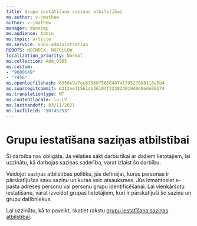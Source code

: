 ```yaml
---
title: Grupu iestatīšana saziņas atbilstībai
ms.author: v-jmathew
author: v-jmathew
manager: dansimp
ms.audience: Admin
ms.topic: article
ms.service: o365-administration
ROBOTS: NOINDEX, NOFOLLOW
localization_priority: Normal
ms.collection: Adm_O365
ms.custom:
- "9000549"
- "7456"
ms.openlocfilehash: 6550e9a7ec675607565640741f9527688116e5b4
ms.sourcegitcommit: 6312ee31561db36104f32282d019d069ede69174
ms.translationtype: MT
ms.contentlocale: lv-LV
ms.lasthandoff: 03/11/2021
ms.locfileid: "50745253"
---
```

# <a name="set-up-groups-for-communication-compliance"></a>Grupu iestatīšana saziņas atbilstībai

Šī darbība nav obligāta. Ja vēlaties sākt darbu tikai ar dažiem lietotājiem, lai uzzinātu, kā darbojas saziņas saderība, varat izlaist šo darbību.  
  
Veidojot saziņas atbilstības politiku, jūs definējat, kuras personas ir pārskatījušas savu saziņu un kuras veic atsauksmes. Jūs izmantosiet e-pasta adreses personu vai personu grupu identificēšanai. Lai vienkāršotu iestatīšanu, varat izveidot grupas lietotājiem, kuri ir pārskatījuši šo saziņu un grupu dalībniekus.  
  
Lai uzzinātu, kā to paveikt, skatiet rakstu [grupu iestatīšana saziņas atbilstībai](https://go.microsoft.com/fwlink/?linkid=2129594).
